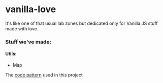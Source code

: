 # vanilla-love #

It's like one of that usual lab zones but dedicated only for Vanilla JS stuff made with love.

### Stuff we've made: ###

#### Utils: ####
* Map

The [code pattern](https://github.com/renatoluna/oojavascript) used in this project